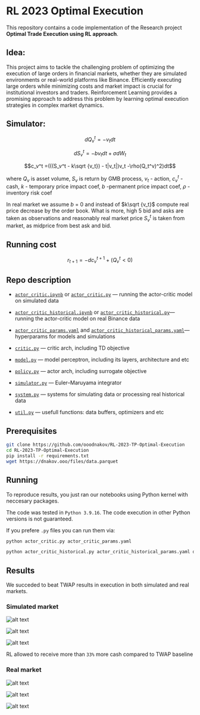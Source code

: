 # RL 2023 Optimal Execution

This repository contains a code implementation of the Research project **Optimal Trade Execution using RL approach**.

## Idea:
This project aims to tackle the challenging problem of optimizing the execution of large orders in financial markets, whether they are simulated environments or real-world platforms like Binance. Efficiently executing large orders while minimizing costs and market impact is crucial for institutional investors and traders. Reinforcement Learning provides a promising approach to address this problem by learning optimal execution strategies in complex market dynamics.

## Simulator:

$$dQ_v^t = -v_tdt$$

$$dS_v^t = -bv_tdt+\sigma dW_t$$

$$c_v^t =(((S_v^t - k\sqrt {v_t}) - t|v_t|)v_t -\rho(Q_t^v)^2)dt$$

where $Q_v$ is asset volume, $S_v$ is return by GMB process,  $v_t$ - action, $c_v^t$ - cash, $k$ - temporary price impact coef, $b$  -permanent price impact coef, $\rho$ - inventory risk coef

In real market we assume $b$ = 0 and instead of $k\sqrt {v_t}$ compute real price decrease by the order book. What is more, high 5 bid and asks are taken as observations and reasonably real market price $S_v^t$ is taken from market, as midprice from best ask and bid. 

## Running cost

$$r_{t+1} = -dc_v^{t+1} + (Q_v^t<0)$$ 

## Repo description

* [`actor_critic.ipynb`](actor_critic.ipynb) or [`actor_critic.py`](actor_critic.py) — running the actor-critic model on simulated data 

* [`actor_critic_historical.ipynb`](actor_critic_historical.ipynb) or [`actor_critic_historical.py`](actor_critic_historical.py)— running the actor-critic model on real Binance data 

* [`actor_critic_params.yaml`](actor_critic_params.yaml) and [`actor_critic_historical_params.yaml`](actor_critic_historical_params.yaml)— hyperparams for models and simulations

* [`critic.py`](lib/critic.py) — critic arch, including TD objective

* [`model.py`](lib/model.py) — model perceptron, including its layers, architecture and etc

* [`policy.py`](lib/policy.py) — actor arch, including surrogate objective

* [`simulator.py`](lib/simulator.py) — Euler–Maruyama integrator

* [`system.py`](lib/system.py) — systems for simulating data or processing real historical data

* [`util.py`](lib/util.py) — usefull functions: data buffers, optimizers and etc


## Prerequisites
```bash
git clone https://github.com/ooodnakov/RL-2023-TP-Optimal-Execution
cd RL-2023-TP-Optimal-Execution
pip install -r requirements.txt
wget https://dnakov.ooo/files/data.parquet
```

## Running
To reproduce results, you just ran our notebooks using Python kernel with neccesary packages. 

The code was tested in `Python 3.9.16`. The code execution in other Python versions is not guaranteed.

If you prefere `.py` files you can run them via:

```bash
python actor_critic.py actor_critic_params.yaml
```
```bash
python actor_critic_historical.py actor_critic_historical_params.yaml data.parquet
```

## Results

We succeded to beat TWAP results in execution in both simulated and real markets.

### Simulated market

![alt text](/pics/cost_by_iteration.png)

![alt text](/pics/states.png)

![alt text](/pics/actions.png)

RL allowed to receive more than `33%` more cash compared to TWAP baseline

### Real market

![alt text](/pics/cost_by_iteration_real.png)

![alt text](/pics/states_real.png)

![alt text](/pics/actions_real.png)